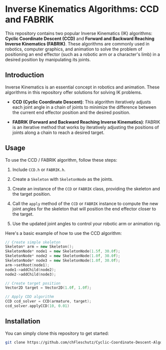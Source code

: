 # Inverse Kinematics Algorithms: CCD and FABRIK
This repository contains two popular Inverse Kinematics (IK) algorithms: **Cyclic Coordinate Descent (CCD)** and **Forward and Backward Reaching Inverse Kinematics (FABRIK)**. These algorithms are commonly used in robotics, computer graphics, and animation to solve the problem of positioning an end effector (such as a robotic arm or a character's limb) in a desired position by manipulating its joints.

## Introduction

Inverse Kinematics is an essential concept in robotics and animation. These algorithms in this repository offer solutions for solving IK problems.

- **CCD (Cyclic Coordinate Descent)**: This algorithm iteratively adjusts each joint angle in a chain of joints to minimize the difference between the current end effector position and the desired position.

- **FABRIK (Forward and Backward Reaching Inverse Kinematics)**: FABRIK is an iterative method that works by iteratively adjusting the positions of joints along a chain to reach a desired target.

## Usage

To use the CCD / FABRIK algorithm, follow these steps:

1. Include `CCD.h` or `FABRIK.h`.

1. Create a `Skeleton` with `SkeletonNode` as the joints.

2. Create an instance of the `CCD` or `FABRIK` class, providing the skeleton and the target position.

3. Call the `apply` method of the `CCD` or `FABRIK` instance to compute the new joint angles for the skeleton that will position the end effector closer to the target.

4. Use the updated joint angles to control your robotic arm or animation rig.

Here's a basic example of how to use the CCD algorithm:

```cpp
// Create simple skeleton
Skeleton* arm = new Skeleton();
SkeletonNode* node1 = new SkeletonNode(1.5f, 30.0f);
SkeletonNode* node2 = new SkeletonNode(1.0f, 30.0f);
SkeletonNode* node3 = new SkeletonNode(1.0f, 30.0f);
arm->setRoot(node1);
node1->addChild(node2);
node2->addChild(node3);

// Create target position
Vector2D target = Vector2D(1.0f, 1.0f);

// Apply CDD algorithm
CCD ccd_solver = CCD(armature, target);
ccd_solver.applyCCD(10, 0.01)
```

## Installation
You can simply clone this repository to get started:
```bash
git clone https://github.com/chFleschutz/Cyclic-Coordinate-Descent-Algorithm.git
```
